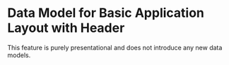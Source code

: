 # Data Model for Basic Application Layout with Header

This feature is purely presentational and does not introduce any new data models.
